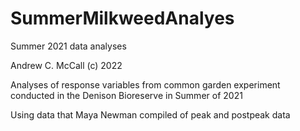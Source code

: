 # SummerMilkweedAnalyes
Summer 2021 data analyses


Andrew C. McCall
(c) 2022

Analyses of response variables from common garden experiment conducted in the Denison Bioreserve in Summer of 2021

Using data that Maya Newman compiled of peak and postpeak data

